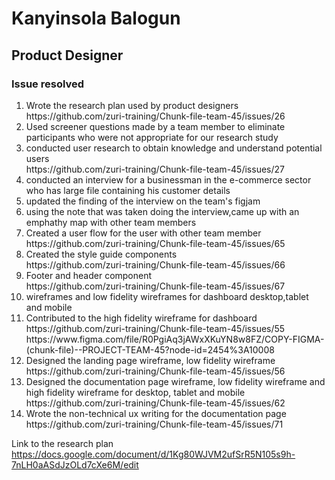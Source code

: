 <h1>Kanyinsola Balogun</h1>
<h2>Product Designer</h2>
<h3>Issue resolved</h3>
<ol>
   <li> Wrote the research plan used by product designers </li> https://github.com/zuri-training/Chunk-file-team-45/issues/26
   
   <li> Used screener questions made by a team member to eliminate participants who were not appropriate for our research study </li> 
   
   <li> conducted user research to obtain knowledge and understand potential users </li> https://github.com/zuri-training/Chunk-file-team-45/issues/27
   
   <li> conducted an interview for a businessman in the e-commerce sector who has large file containing his customer details </li>
   
   <li> updated the finding of the interview on the team's figjam  </li>
   
   <li> using the note that was taken doing the interview,came up with an emphathy map with other team members </li>
   
   <li> Created a user flow for the user with other team member </li> https://github.com/zuri-training/Chunk-file-team-45/issues/65
   
   <li> Created the style guide components </li>  https://github.com/zuri-training/Chunk-file-team-45/issues/66
   
   <li> Footer and header component</li> https://github.com/zuri-training/Chunk-file-team-45/issues/67
   
   <li> wireframes and low fidelity wireframes for dashboard desktop,tablet and mobile  </li>
   
   <li> Contributed to the high fidelity wireframe for dashboard </li> https://github.com/zuri-training/Chunk-file-team-45/issues/55
   https://www.figma.com/file/R0PgiAq3jAWxXKuYN8w8FZ/COPY-FIGMA-(chunk-file)--PROJECT-TEAM-45?node-id=2454%3A10008
   
   <li> Designed the landing page wireframe, low fidelity wireframe  </li> https://github.com/zuri-training/Chunk-file-team-45/issues/56
   
   <li> Designed the documentation page wireframe, low fidelity wireframe and high fidelity wireframe for desktop, tablet and mobile https://github.com/zuri-training/Chunk-file-team-45/issues/62
      
   <li>  Wrote the non-technical ux writing for the documentation page  </li>   https://github.com/zuri-training/Chunk-file-team-45/issues/71
</ol>

Link to the research plan https://docs.google.com/document/d/1Kg80WJVM2ufSrR5N105s9h-7nLH0aASdJzOLd7cXe6M/edit
